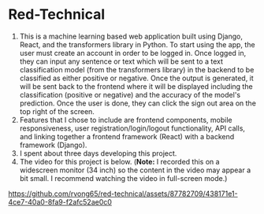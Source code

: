 # Red-Technical
1. This is a machine learning based web application built using Django, React, and the transformers library in Python. To start using the app, the user must create an account in order to be logged in. Once logged in, they can input any sentence or text which will be sent to a text classification model (from the transformers library) in the backend to be classified as either positive or negative. Once the output is generated, it will be sent back to the frontend where it will be displayed including the classification (positive or negative) and the accuracy of the model's prediction. Once the user is done, they can click the sign out area on the top right of the screen. 
2. Features that I chose to include are frontend components, mobile responsiveness, user registration/login/logout functionality, API calls, and linking together a frontend framework (React) with a backend framework (Django).
3. I spent about three days developing this project.
4. The video for this project is below. (**Note:** I recorded this on a widescreen monitor (34 inch) so the content in the video may appear a bit small. I recommend watching the video in full-screen mode.)

https://github.com/rvong65/red-technical/assets/87782709/438171e1-4ce7-40a0-8fa9-f2afc52ae0c0

